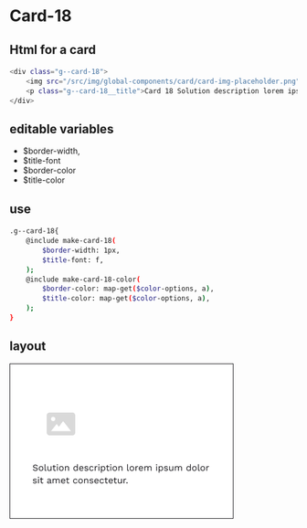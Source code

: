# Card-18

## Html for a card

```sh
<div class="g--card-18">
    <img src="/src/img/global-components/card/card-img-placeholder.png" alt="" class="g--card-18__media">
    <p class="g--card-18__title">Card 18 Solution description lorem ipsum dolor sit amet consectetur.</p>
</div>
```

## editable variables
- $border-width,   
- $title-font
- $border-color
- $title-color

## use
```sh
.g--card-18{
    @include make-card-18(
        $border-width: 1px,    
        $title-font: f,
    );
    @include make-card-18-color(
        $border-color: map-get($color-options, a),
        $title-color: map-get($color-options, a),
    );
}
```

## layout
![alt text][card-18]

[card-18]: /src/img/global-components/card/card-18.png 